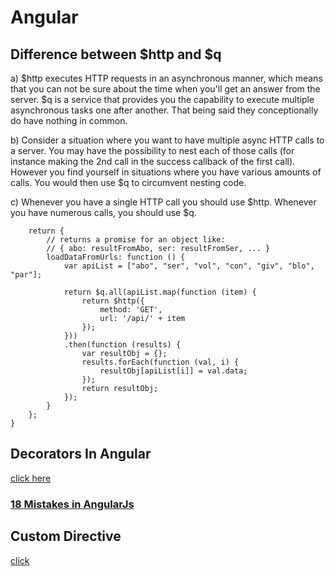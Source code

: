 # Angular

Difference between $http and $q
-----
a) $http executes HTTP requests in an asynchronous manner, which means that you can not be sure about the time when you'll get an answer from the server. $q is a service that provides you the capability to execute multiple asynchronous tasks one after another. That being said they conceptionally do have nothing in common.


b) Consider a situation where you want to have multiple async HTTP calls to a server. You may have the possibility to nest each of those calls (for instance making the 2nd call in the success callback of the first call). However you find yourself in situations where you have various amounts of calls. You would then use $q to circumvent nesting code.


c) Whenever you have a single HTTP call you should use $http. Whenever you have numerous calls, you should use $q.


```function getSearchData() {
    return {
        // returns a promise for an object like:
        // { abo: resultFromAbo, ser: resultFromSer, ... }
        loadDataFromUrls: function () {
            var apiList = ["abo", "ser", "vol", "con", "giv", "blo", "par"];

            return $q.all(apiList.map(function (item) {
                return $http({
                    method: 'GET',
                    url: '/api/' + item
                });
            }))
            .then(function (results) {
                var resultObj = {};
                results.forEach(function (val, i) {
                    resultObj[apiList[i]] = val.data;
                });
                return resultObj;        
            });
        }
    };
}
```
Decorators In Angular
--------
<a href="https://toddmotto.com/angular-decorators">click here</a>

### <a href="https://www.toptal.com/angular-js/top-18-most-common-angularjs-developer-mistakes"> 18 Mistakes in AngularJs </a>


Custom Directive
-----
<a href="https://weblogs.asp.net/dwahlin/creating-custom-angularjs-directives-part-3-isolate-scope-and-function-parameters"> click </a>
